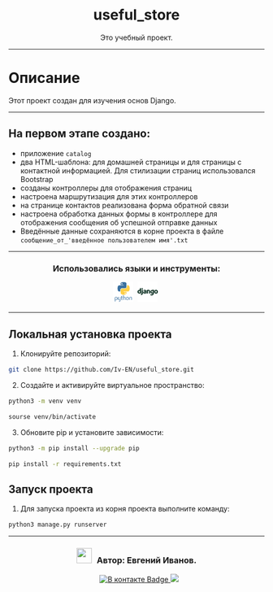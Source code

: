 <div align="center">
    <h1>useful_store</h1> 
    <p>
        Это учебный проект.
    </p>
</div>

---

# Описание
Этот проект создан для изучения основ Django.

---
## На первом этапе создано: 
 - приложение `catalog`
 - два HTML-шаблона: для домашней страницы и для страницы с контактной информацией. Для стилизации страниц использовался Bootstrap
 - созданы контроллеры для отображения страниц
 - настроена маршрутизация для этих контроллеров
 - на странице контактов реализована форма обратной связи
 - настроена обработка данных формы в контроллере для отображения сообщения об успешной отправке данных
 - Введённые данные сохраняются в корне проекта в файле `сообщение_от_'введённое пользователем имя'.txt`

---
<div align="center">
    <h3 align="center">
        <p>Использовались языки и инструменты:</p>
        <div>
            <img src="https://github.com/devicons/devicon/blob/master/icons/python/python-original-wordmark.svg" title="Python" alt="Python" width="40" height="40"/>&nbsp;
            <img src="https://github.com/devicons/devicon/blob/master/icons/django/django-plain-wordmark.svg" title="Django" alt="Django" width="40" height="40"/>&nbsp;
        </div>
    </h3>
</div>

---
## Локальная установка проекта

1. Клонируйте репозиторий:
```bash
git clone https://github.com/Iv-EN/useful_store.git
```
2. Создайте и активируйте виртуальное пространство:
```bash
python3 -m venv venv
```
```bash
sourse venv/bin/activate
```
3. Обновите pip и установите зависимости:
```bash
python3 -m pip install --upgrade pip
```
```bash
pip install -r requirements.txt
```


## Запуск проекта

1. Для запуска проекта из корня проекта выполните команду:
```bash
python3 manage.py runserver
```
___

<h3 align="center">
    <p><img src="https://media.giphy.com/media/iY8CRBdQXODJSCERIr/giphy.gif" width="30" height="30" style="margin-right: 10px;">Автор: Евгений Иванов. </p>
</h3>
<p align="center">
    <div align="center"  class="icons-social" style="margin-left: 10px;">
        <a href="https://vk.com/engenivanov" target="blank" rel="noopener noreferrer">
            <img src="https://img.shields.io/badge/%D0%92%20%D0%BA%D0%BE%D0%BD%D1%82%D0%B0%D0%BA%D1%82%D0%B5-blue?style=for-the-badge&logo=VK&logoColor=white" alt="В контакте Badge"/>
        </a>
        <a href="https://t.me/IvENauto" target="blank" rel="noopener noreferrer">
            <img src="https://img.shields.io/badge/Telegram-2CA5E0?style=for-the-badge&logo=telegram&logoColor=white"/>
        </a>
    </div>
